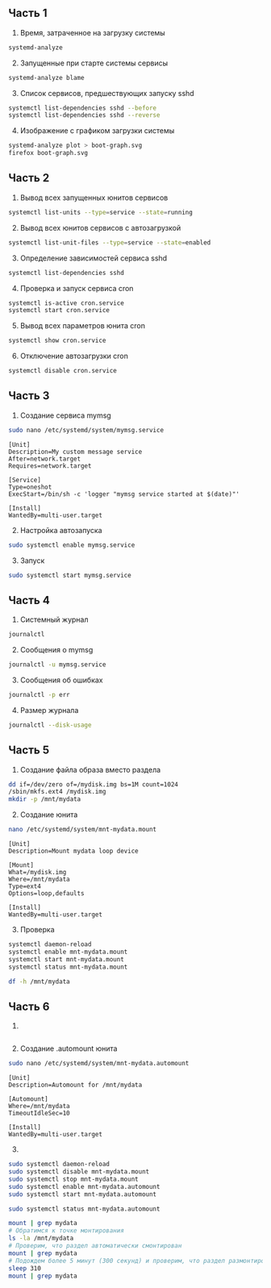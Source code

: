 ## Часть 1
1. Время, затраченное на загрузку системы 
```sh
systemd-analyze
```
2. Запущенные при старте системы сервисы
```sh
systemd-analyze blame
```
3. Список сервисов, предшествующих запуску sshd
```sh
systemctl list-dependencies sshd --before
systemctl list-dependencies sshd --reverse
```
4. Изображение с графиком загрузки системы
```sh
systemd-analyze plot > boot-graph.svg
firefox boot-graph.svg
```
## Часть 2
1. Вывод всех запущенных юнитов сервисов 
```sh
systemctl list-units --type=service --state=running
```
2. Вывод всех юнитов сервисов с автозагрузкой
```sh
systemctl list-unit-files --type=service --state=enabled
```
3. Определение зависимостей сервиса sshd
```sh
systemctl list-dependencies sshd
```
4. Проверка и запуск сервиса cron
```sh
systemctl is-active cron.service
systemctl start cron.service
```
5. Вывод всех параметров юнита cron
```sh
systemctl show cron.service
```
6. Отключение автозагрузки cron
```sh
systemctl disable cron.service
```
## Часть 3
1. Создание сервиса mymsg
```sh
sudo nano /etc/systemd/system/mymsg.service
```
```text
[Unit]
Description=My custom message service
After=network.target
Requires=network.target

[Service]
Type=oneshot
ExecStart=/bin/sh -c 'logger "mymsg service started at $(date)"'

[Install]
WantedBy=multi-user.target
```
2. Настройка автозапуска
```sh
sudo systemctl enable mymsg.service
```
3. Запуск 
```sh
sudo systemctl start mymsg.service
```
## Часть 4
1. Системный журнал
```sh
journalctl
```
2. Сообщения о mymsg 
```sh
journalctl -u mymsg.service
```
3. Сообщения об ошибках
```sh
journalctl -p err
```
4. Размер журнала
```sh
journalctl --disk-usage
```
## Часть 5
1. Создание файла образа вместо раздела
```sh
dd if=/dev/zero of=/mydisk.img bs=1M count=1024
/sbin/mkfs.ext4 /mydisk.img
mkdir -p /mnt/mydata
```
2. Создание юнита
```sh
nano /etc/systemd/system/mnt-mydata.mount
```
```text
[Unit]
Description=Mount mydata loop device

[Mount]
What=/mydisk.img
Where=/mnt/mydata
Type=ext4
Options=loop,defaults

[Install]
WantedBy=multi-user.target
```
3. Проверка
```sh
systemctl daemon-reload
systemctl enable mnt-mydata.mount
systemctl start mnt-mydata.mount
systemctl status mnt-mydata.mount

df -h /mnt/mydata
```
## Часть 6
1.
```sh

```
2. Создание .automount юнита
```sh
sudo nano /etc/systemd/system/mnt-mydata.automount
```
```text
[Unit]
Description=Automount for /mnt/mydata

[Automount]
Where=/mnt/mydata
TimeoutIdleSec=10

[Install]
WantedBy=multi-user.target
```
3.
```sh
sudo systemctl daemon-reload
sudo systemctl disable mnt-mydata.mount
sudo systemctl stop mnt-mydata.mount
sudo systemctl enable mnt-mydata.automount
sudo systemctl start mnt-mydata.automount

sudo systemctl status mnt-mydata.automount

mount | grep mydata
# Обратимся к точке монтирования
ls -la /mnt/mydata
# Проверим, что раздел автоматически смонтирован
mount | grep mydata
# Подождем более 5 минут (300 секунд) и проверим, что раздел размонтирован
sleep 310
mount | grep mydata
```
